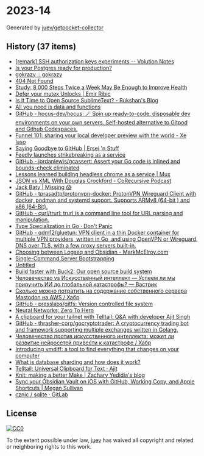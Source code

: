 # 2023-14

Generated by [juev/getpocket-collector](https://github.com/juev/getpocket-collector)

## History (37 items)

- [[remark] SSH authorization keys experiments -- Volution Notes](https://notes.volution.ro/v1/2023/04/remarks/eb5109f6/)
- [Is your Postgres ready for production?](https://www.crunchydata.com/blog/is-your-postgres-ready-for-production)
- [gokrazy :: gokrazy](https://gokrazy.org)
- [404 Not Found](https://susam.net/maze/mastering-emacs-together.html)
- [Study: 8,000 Steps Twice a Week May Be Enough to Improve Health](https://www.prevention.com/health/a43453914/8000-steps-walking-for-health-study/)
- [Defer your mutex Unlocks | Emir Ribic](https://www.ribice.ba/defer-mutex-unlocks/)
- [Is It Time to Open Source SublimeText? - Rukshan's Blog](https://ruky.me/2023/03/30/is-it-time-to-open-source-sublimetext/)
- [All you need is data and functions](https://mckayla.blog/posts/all-you-need-is-data-and-functions.html)
- [GitHub - hocus-dev/hocus: 🪄 Spin up ready-to-code, disposable dev environments on your own servers. Self-hosted alternative to Gitpod and Github Codespaces.](https://github.com/hocus-dev/hocus)
- [Funnel 101: sharing your local developer preview with the world - Xe Iaso](https://xeiaso.net/blog/tailscale-funnel-101/)
- [Saying Goodbye to GitHub | Ersei 'n Stuff](https://ersei.net/en/blog/bye-bye-github)
- [Feedly launches strikebreaking as a service](https://newsletter.mollywhite.net/p/feedly-launches-strikebreaking-as)
- [GitHub - jordanlewis/gcassert: Assert your Go code is inlined and bounds-check eliminated](https://github.com/jordanlewis/gcassert)
- [Lessons learned building headless chrome as a service | Mux](https://www.mux.com/blog/lessons-learned-building-headless-chrome-as-a-service)
- [JSON vs XML With Douglas Crockford - CoRecursive Podcast](https://corecursive.com/json-vs-xml-douglas-crockford/)
- [Jack Baty | Missing 😱](https://baty.net/2023/my-read-later-service-is-made-of-paper/)
- [GitHub - tprasadtp/protonvpn-docker: ProtonVPN Wireguard Client with docker, podman and systemd support. Supports ARMv8 (64-bit ) and x86 (64-Bit).](https://github.com/tprasadtp/protonvpn-docker)
- [GitHub - curl/trurl: trurl is a command line tool for URL parsing and manipulation.](https://github.com/curl/trurl)
- [Type Specialization in Go · Don't Panic](https://commaok.xyz/post/type_specialization/)
- [GitHub - qdm12/gluetun: VPN client in a thin Docker container for multiple VPN providers, written in Go, and using OpenVPN or Wireguard, DNS over TLS, with a few proxy servers built-in.](https://github.com/qdm12/gluetun)
- [Choosing between Logseq and Obsidian - MarkMcElroy.com](https://markmcelroy.com/choosing-between-logseq-and-obsidian/)
- [Single-Command Server Bootstrapping](https://galowicz.de/2023/04/05/single-command-server-bootstrap/)
- [Untitled](https://strongboxsafe.com/updates/the-most-secure-password-manager-now-available-on-macos-strongbox-zero)
- [Build faster with Buck2: Our open source build system](https://engineering.fb.com/2023/04/06/open-source/buck2-open-source-large-scale-build-system/)
- [Человечество vs Искусственный интеллект — Успеем ли мы приручить ИИ до глобальной катастрофы? — Вастрик](https://vas3k.blog/blog/ai_alignment/)
- [Сколько можно потратить на содержание собственного сервера Mastodon на AWS / Хабр](https://habr.com/ru/companies/ruvds/articles/727100/)
- [GitHub - presslabs/gitfs: Version controlled file system](https://github.com/presslabs/gitfs)
- [Neural Networks: Zero To Hero](https://karpathy.ai/zero-to-hero.html)
- [A clipboard for your tailnet with Telltail: Q&A with developer Ajit Singh](https://tailscale.dev/blog/telltail-universal-clipboard-ajit-singh-interview)
- [GitHub - thrasher-corp/gocryptotrader: A cryptocurrency trading bot and framework supporting multiple exchanges written in Golang.](https://github.com/thrasher-corp/gocryptotrader)
- [Человечество против искусственного интеллекта: может ли развитие нейросетей привести к катастрофе / Хабр](https://habr.com/ru/companies/ods/articles/727158/)
- [Introducing vmdiff: a tool to find everything that changes on your computer](https://community.atlassian.com/t5/Trust-Security-articles/Introducing-vmdiff-a-tool-to-find-everything-that-changes-on/ba-p/2321969)
- [What is database sharding and how does it work?](https://planetscale.com/blog/what-is-database-sharding-and-how-does-it-work)
- [Telltail: Universal Clipboard for Text · Ajit](https://hemarkable.com/prose/telltail)
- [Knit: making a better Make | Zachary Yedidia's blog](https://zyedidia.github.io/blog/posts/3-knit-better-make/)
- [Sync your Obsidian Vault on iOS with GitHub, Working Copy, and Apple Shortcuts | Megan Sullivan](https://meganesulli.com/blog/sync-obsidian-vault-iphone-ipad/)
- [cznic / sqlite · GitLab](https://gitlab.com/cznic/sqlite)

## License

[![CC0](https://mirrors.creativecommons.org/presskit/buttons/88x31/svg/cc-zero.svg)](https://creativecommons.org/publicdomain/zero/1.0/)

To the extent possible under law, [juev](https://github.com/juev) has waived all copyright and related or neighboring rights to this work.
